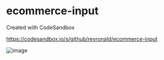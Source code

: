 # ecommerce-input

Created with CodeSandbox

https://codesandbox.io/s/github/reyronald/ecommerce-input

![image](https://user-images.githubusercontent.com/7514993/103141111-e63a1580-46c5-11eb-8ad3-e0304d86a15e.png)
